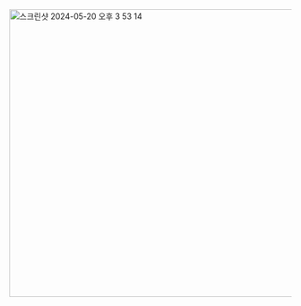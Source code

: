 <img width="513" alt="스크린샷 2024-05-20 오후 3 53 14" src="https://github.com/6oohye/Tabeyou/assets/152356583/14d0cb20-b43f-4547-8078-ce19e1e094dc">
